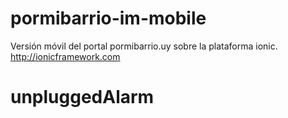 # pormibarrio-im-mobile
Versión móvil del portal pormibarrio.uy sobre la plataforma ionic.
http://ionicframework.com
# unpluggedAlarm
